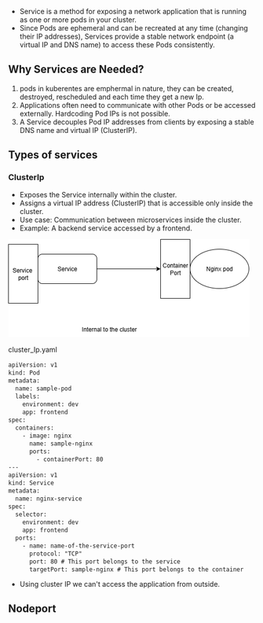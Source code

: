* Service is a method for exposing a network application that is running as one or more pods in your cluster.
* Since Pods are ephemeral and can be recreated at any time (changing their IP addresses), Services provide a stable network endpoint (a virtual IP and DNS name) to access these Pods consistently.

## Why Services are Needed?
1) pods in kuberentes are emphermal in nature, they can be created, destroyed, rescheduled and each time they get a new Ip.
2) Applications often need to communicate with other Pods or be accessed externally. Hardcoding Pod IPs is not possible.
3) A Service decouples Pod IP addresses from clients by exposing a stable DNS name and virtual IP (ClusterIP).

## Types of services
### ClusterIp
* Exposes the Service internally within the cluster.
* Assigns a virtual IP address (ClusterIP) that is accessible only inside the cluster.
* Use case: Communication between microservices inside the cluster.
* Example: A backend service accessed by a frontend.

![Cluster_Ip](clusterIP.png)

cluster_Ip.yaml
```
apiVersion: v1
kind: Pod
metadata:
  name: sample-pod
  labels:
    environment: dev
    app: frontend
spec:
  containers:
    - image: nginx
      name: sample-nginx
      ports:
        - containerPort: 80
---
apiVersion: v1
kind: Service
metadata:
  name: nginx-service
spec:
  selector:
    environment: dev
    app: frontend
  ports:
    - name: name-of-the-service-port
      protocol: "TCP"
      port: 80 # This port belongs to the service
      targetPort: sample-nginx # This port belongs to the container
```
* Using cluster IP we can't access the application from outside.

## Nodeport